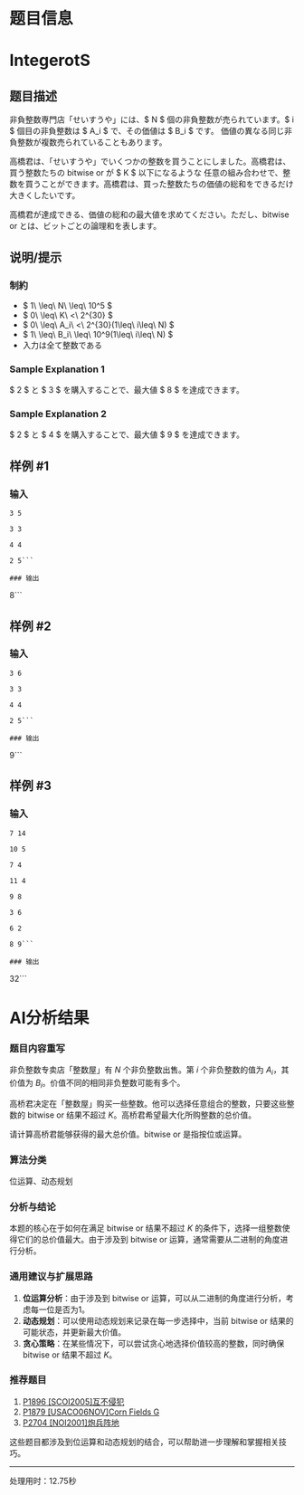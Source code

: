 # 题目信息

# IntegerotS

## 题目描述

[problemUrl]: https://atcoder.jp/contests/tenka1-2017/tasks/tenka1_2017_d

非負整数専門店「せいすうや」には、$ N $ 個の非負整数が売られています。$ i $ 個目の非負整数は $ A_i $ で、その価値は $ B_i $ です。 価値の異なる同じ非負整数が複数売られていることもあります。

高橋君は、「せいすうや」でいくつかの整数を買うことにしました。高橋君は、買う整数たちの bitwise or が $ K $ 以下になるような 任意の組み合わせで、整数を買うことができます。高橋君は、買った整数たちの価値の総和をできるだけ大きくしたいです。

高橋君が達成できる、価値の総和の最大値を求めてください。ただし、bitwise or とは、ビットごとの論理和を表します。

## 说明/提示

### 制約

- $ 1\ \leq\ N\ \leq\ 10^5 $
- $ 0\ \leq\ K\ <\ 2^{30} $
- $ 0\ \leq\ A_i\ <\ 2^{30}(1\leq\ i\leq\ N) $
- $ 1\ \leq\ B_i\ \leq\ 10^9(1\leq\ i\leq\ N) $
- 入力は全て整数である

### Sample Explanation 1

$ 2 $ と $ 3 $ を購入することで、最大値 $ 8 $ を達成できます。

### Sample Explanation 2

$ 2 $ と $ 4 $ を購入することで、最大値 $ 9 $ を達成できます。

## 样例 #1

### 输入

```
3 5

3 3

4 4

2 5```

### 输出

```
8```

## 样例 #2

### 输入

```
3 6

3 3

4 4

2 5```

### 输出

```
9```

## 样例 #3

### 输入

```
7 14

10 5

7 4

11 4

9 8

3 6

6 2

8 9```

### 输出

```
32```

# AI分析结果

### 题目内容重写

非负整数专卖店「整数屋」有 $N$ 个非负整数出售。第 $i$ 个非负整数的值为 $A_i$，其价值为 $B_i$。价值不同的相同非负整数可能有多个。

高桥君决定在「整数屋」购买一些整数。他可以选择任意组合的整数，只要这些整数的 bitwise or 结果不超过 $K$。高桥君希望最大化所购整数的总价值。

请计算高桥君能够获得的最大总价值。bitwise or 是指按位或运算。

### 算法分类
位运算、动态规划

### 分析与结论
本题的核心在于如何在满足 bitwise or 结果不超过 $K$ 的条件下，选择一组整数使得它们的总价值最大。由于涉及到 bitwise or 运算，通常需要从二进制的角度进行分析。

### 通用建议与扩展思路
1. **位运算分析**：由于涉及到 bitwise or 运算，可以从二进制的角度进行分析，考虑每一位是否为1。
2. **动态规划**：可以使用动态规划来记录在每一步选择中，当前 bitwise or 结果的可能状态，并更新最大价值。
3. **贪心策略**：在某些情况下，可以尝试贪心地选择价值较高的整数，同时确保 bitwise or 结果不超过 $K$。

### 推荐题目
1. [P1896 [SCOI2005]互不侵犯](https://www.luogu.com.cn/problem/P1896)
2. [P1879 [USACO06NOV]Corn Fields G](https://www.luogu.com.cn/problem/P1879)
3. [P2704 [NOI2001]炮兵阵地](https://www.luogu.com.cn/problem/P2704)

这些题目都涉及到位运算和动态规划的结合，可以帮助进一步理解和掌握相关技巧。

---
处理用时：12.75秒